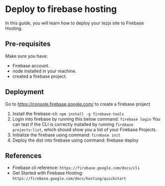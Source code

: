 # Deploy to firebase hosting
In this guide, you will learn how to deploy your tezjs site to Firebase Hosting.

## Pre-requisites
Make sure you have:
  - Firebase account.
  - node installed in your machine.
  - created a firebase project.

## Deployment
Go to https://console.firebase.google.com/ to create a firebase project 
1. Install the firebase-cli:
   `npm install -g firebase-tools`
2. Login into firebase by running this below command:
   `firebase login`
    You can test if the CLI is correctly installed by running `firebase projects:list`, which should show you a list of your Firebase Projects.     
3. Initialize the firebase using command:
   `firebase init`
5. Deploy the dist into firebase using command:
   firebase deploy
   
## References
  - Firebase cli reference: `https://firebase.google.com/docs/cli`
  - Get Started with Firebase Hosting: `https://firebase.google.com/docs/hosting/quickstart`
